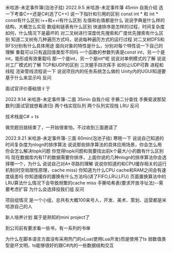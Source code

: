 米哈游-未定事件簿(泡池子挂)
2022.9.5 米哈游-未定事件簿 45min
自我介绍
选一下考查C++还是C#(选了C++)
说一下指针和引用的区别
const int * 和 int * const有什么区别
i++和++i有什么区别
左值和右值都是什么
说说字典是什么样的结构，大概怎么实现
数组和链表有什么区别
快速排序是怎样的过程，时间复杂度如何，什么情况下是最坏的
对二叉树进行深度优先搜索和广度优先搜索有什么区别
知道二叉树有几种遍历方式吗，说说每种遍历方式的运行过程
对二叉树DFS和BFS分别有什么具体用途
面向对象的特性是什么，分别对每个特性说一下自己的理解
重载可以只有返回值类型不同吗
一个函数的参数列表是const int，另一个是int，能形成有效重载吗
那一个是int，另一个是int*呢
说说对单例模式的了解
说说对工厂模式的了解
TCP和UDP的区别
三次握手四次挥手
如何让UDP可靠
进程和线程
渲染管线流程说一下
说说项目内的任务系统怎么做的
Unity内的UGUI知道要基于什么来显示吗
反问

面试官评价基础很彳亍

2022.9.14 米哈游-未定事件簿-二面 35min
自我介绍
手撕二分查找
手撕斐波那契数列(面试官就想看递归)
两个栈实现队列
两个队列实现栈
LRU
反问

技术栈是C# + ts

做完题目就结束了，一开始很害怕，不过收到三面邀请了

2022.9.21 米哈游-未定事件簿-三面 60min(泡池子挂)
寒暄一下
说说自己知道的时间复杂度为nlogn的排序算法
说说那些排序算法的具体应用场景，你会怎么用
你会怎么解决topk问题
你觉得topk问题和我要找出前k个最大/小的数有什么区别吗
现在数据库内有1T的数据需要你排序，上面你说的几种nlogn的排序算法你会选择哪一个，为什么
说说自己对A*寻路的理解
说说你知道的和CPU缓存相关的运行机制(时空局限性原理，cache miss)
你知道为什么CPU cache和RAM之间会有速度级差吗
你知道缓存的置换有什么方法吗(讲了FIFO,LRU,LFU)
页面置换算法中的LRU算法什么情况下会导致频繁的cache miss
手撕哈希表(要求开放寻址法)--需要考虑扩容
为什么会选择投我们组
反问

项目组情况
是一个小组，总共有大概100来号人，开发、美术、策划、运营都是米哈游自己的人

新人培养计划
属于是熟知的mini project了

到公司前有要求看一些书，有一系列的书单

为什么在脚本语言方面没有采用热门的xLua(使用Lua开发)而是使用了ts
弱数值类型是坏文明，ts能够很好的跟C#内的一些数据结构交互
